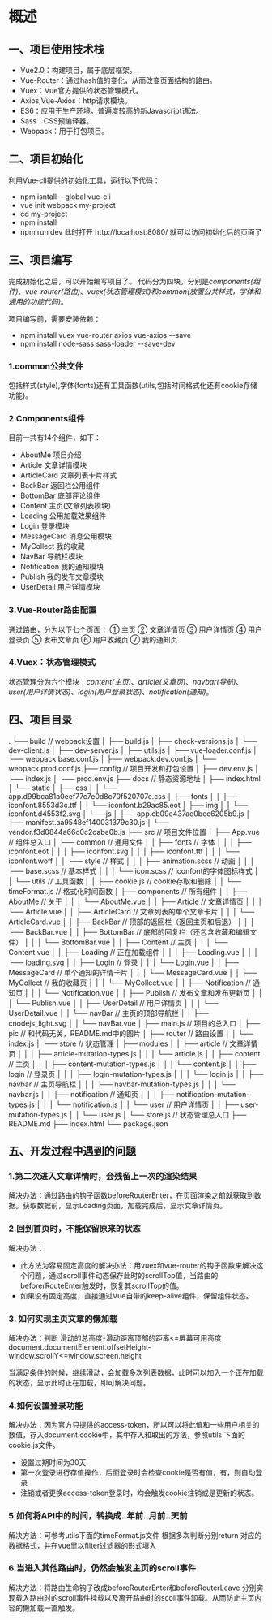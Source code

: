 # 概述

## 一、项目使用技术栈

* Vue2.0：构建项目，属于底层框架。
* Vue-Router：通过hash值的变化，从而改变页面结构的路由。
* Vuex：Vue官方提供的状态管理模式。
* Axios,Vue-Axios：http请求模块。
* ES6：应用于生产环境，普遍度较高的新Javascript语法。
* Sass：CSS预编译器。
* Webpack：用于打包项目。

## 二、项目初始化
利用Vue-cli提供的初始化工具，运行以下代码：
* npm isntall --global vue-cli
* vue init webpack my-project
* cd my-project
* npm install
* npm run dev
此时打开 http://localhost:8080/ 就可以访问初始化后的页面了

## 三、项目编写

完成初始化之后，可以开始编写项目了。
代码分为四块，分别是*components(组件)*、*vue-router(路由)*、*vuex(状态管理模式)*和*common(放置公共样式，字体和通用的功能代码)*。

项目编写前，需要安装依赖：
* npm install vuex vue-router axios vue-axios --save
* npm install node-sass sass-loader --save-dev

### 1.common公共文件
包括样式(style),字体(fonts)还有工具函数(utils,包括时间格式化还有cookie存储功能)。

### 2.Components组件
目前一共有14个组件，如下：
* AboutMe  项目介绍
* Article  文章详情模块
* ArticleCard  文章列表卡片样式
* BackBar 返回栏公用组件
* BottomBar  底部评论组件
* Content 主页(文章列表模块)
* Loading 公用加载效果组件
* Login 登录模块
* MessageCard 消息公用模块
* MyCollect 我的收藏
* NavBar 导航栏模块
* Notification 我的通知模块
* Publish 我的发布文章模块
* UserDetail 用户详情模块

### 3.Vue-Router路由配置

通过路由，分为以下七个页面：
① 主页
② 文章详情页
③ 用户详情页
④ 用户登录页
⑤ 发布文章页
⑥ 用户收藏页
⑦ 我的通知页

### 4.Vuex：状态管理模式
状态管理分为六个模块：*content(主页)*、*article(文章页)*、*navbar(导航)*、*user(用户详情状态)*、*login(用户登录状态)*、*notification(通知)*。

## 四、项目目录
.
├── build                               // webpack设置
│   ├── build.js
│   ├── check-versions.js
│   ├── dev-client.js
│   ├── dev-server.js
│   ├── utils.js
│   ├── vue-loader.conf.js
│   ├── webpack.base.conf.js
│   ├── webpack.dev.conf.js
│   └── webpack.prod.conf.js
├── config                              // 项目开发和打包设置
│   ├── dev.env.js
│   ├── index.js
│   └── prod.env.js
├── docs                                // 静态资源地址
│   ├── index.html
│   └── static
│       ├── css
│       │   └── app.d99bca81a0eef77c7e0d8c70f520707c.css
│       ├── fonts
│       │   ├── iconfont.8553d3c.ttf
│       │   └── iconfont.b29ac85.eot
│       ├── img
│       │   └── iconfont.d4553f2.svg
│       └── js
│           ├── app.cb09e437ae0bec6205b9.js
│           ├── manifest.aa9548ef140031379c30.js
│           └── vendor.f3d0844a66c0c2cabe0b.js
├── src                                 // 项目文件位置
│   ├── App.vue                         // 组件总入口
│   ├── common                          // 通用文件
│   │   ├── fonts                       // 字体
│   │   │   ├── iconfont.eot
│   │   │   ├── iconfont.svg
│   │   │   ├── iconfont.ttf
│   │   │   └── iconfont.woff
│   │   ├── style                       // 样式
│   │   │   ├── animation.scss          // 动画
│   │   │   ├── base.scss               // 基本样式
│   │   │   └── icon.scss               // iconfont的字体图标样式
│   │   └── utils                       // 工具函数
│   │       ├── cookie.js               // cookie存取和删除
│   │       └── timeFormat.js           // 格式化时间函数
│   ├── components                      // 所有组件
│   │   ├── AboutMe                     // 关于
│   │   │   └── AboutMe.vue
│   │   ├── Article                     // 文章详情页
│   │   │   └── Article.vue
│   │   ├── ArticleCard                 // 文章列表的单个文章卡片
│   │   │   └── ArticleCard.vue
│   │   ├── BackBar                     // 顶部的返回栏（返回主页和后退）
│   │   │   └── BackBar.vue
│   │   ├── BottomBar                   // 底部的回复栏（还包含收藏和编辑文件）
│   │   │   └── BottomBar.vue
│   │   ├── Content                     // 主页
│   │   │   └── Content.vue
│   │   ├── Loading                     // 正在加载组件
│   │   │   ├── Loading.vue
│   │   │   └── loading.svg
│   │   ├── Login                       // 登录
│   │   │   └── Login.vue
│   │   ├── MessageCard                 // 单个通知的详情卡片
│   │   │   └── MessageCard.vue
│   │   ├── MyCollect                   // 我的收藏页
│   │   │   └── MyCollect.vue
│   │   ├── Notification                // 通知页
│   │   │   └── Notification.vue
│   │   ├── Publish                     // 发布文章和发布更新页
│   │   │   └── Publish.vue
│   │   ├── UserDetail                  // 用户详情页
│   │   │   └── UserDetail.vue
│   │   └── navBar                      // 主页的顶部导航栏
│   │       ├── cnodejs_light.svg
│   │       └── navBar.vue
│   ├── main.js                         // 项目的总入口
│   ├── pic                             // 和代码无关，README.md中的图片
│   ├── router                          // 路由设置
│   │   └── index.js
│   └── store                           // 状态管理
│       ├── modules
│       │   ├── article                 // 文章详情页
│       │   │   ├── article-mutation-types.js
│       │   │   └── article.js
│       │   ├── content                 // 主页
│       │   │   ├── content-mutation-types.js
│       │   │   └── content.js
│       │   ├── login                   // 登录页
│       │   │   ├── login-mutation-types.js
│       │   │   └── login.js
│       │   ├── navbar                  // 主页导航栏
│       │   │   ├── navbar-mutation-types.js
│       │   │   └── navbar.js
│       │   ├── notification            // 通知页
│       │   │   ├── notification-mutation-types.js
│       │   │   └── notification.js
│       │   └── user                    // 用户详情页
│       │       ├── user-mutation-types.js
│       │       └── user.js
│       └── store.js                    // 状态管理总入口
├── README.md
├── index.html
└── package.json


## 五、开发过程中遇到的问题

### 1.第二次进入文章详情时，会残留上一次的渲染结果

解决办法：通过路由的钩子函数beforeRouterEnter，在页面渲染之前就获取到数据。获取数据前，显示Loading页面，加载完成后，显示文章详情页。

### 2.回到首页时，不能保留原来的状态
解决办法：
* 此方法为容易固定高度的解决办法：用vuex和vue-router的钩子函数来解决这个问题，通过scroll事件动态保存此时的scrollTop值，当路由的beforerRouteEnter触发时，恢复其scrollTop的值。
* 如果没有固定高度，直接通过Vue自带的keep-alive组件，保留组件状态。

### 3. 如何实现主页文章的懒加载
解决办法：判断  滑动的总高度-滑动距离顶部的距离<=屏幕可用高度
document.documentElement.offsetHeight-window.scrollY<=window.screen.height

当满足条件的时候，继续滑动，会加载多次列表数据，此时可以加入一个正在加载的状态，显示此时正在加载，即可解决问题。

### 4.如何设置登录功能
解决办法：因为官方只提供的access-token，所以可以将此值和一些用户相关的数值，存入document.cookie中，其中存入和取出的方法，参照utils 下面的cookie.js文件。
* 设置过期时间为30天
* 第一次登录进行存值操作，后面登录时会检查cookie是否有值，有，则自动登录
* 注销或者更换access-token登录时，均会触发cookie注销或是更新的状态。


### 5.如何将API中的时间，转换成..年前..月前..天前
解决方法：可参考utils下面的timeFormat.js文件
根据多次判断分别return 对应的数据格式，并在vue里以filter过滤器的形式填入

### 6.当进入其他路由时，仍然会触发主页的scroll事件
解决方法：将路由生命钩子改成beforeRouterEnter和beforeRouterLeave 分别实现载入路由时的scroll事件挂载以及离开路由时的scoll事件卸载。从而防止主页内容的懒加载一直触发。

